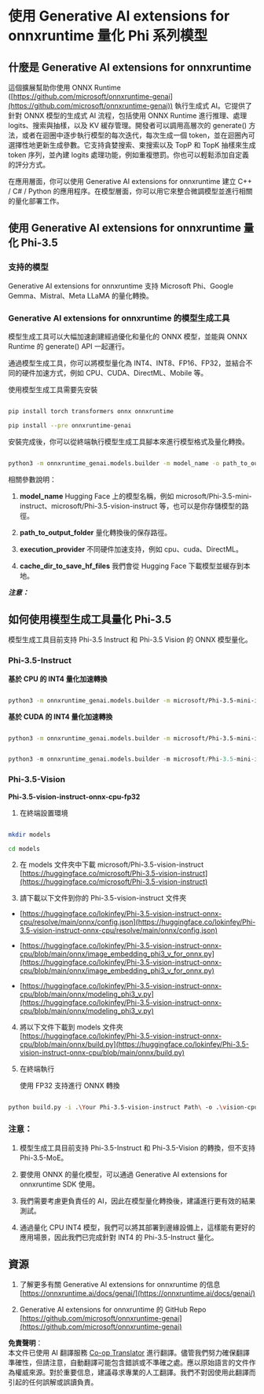<!--
CO_OP_TRANSLATOR_METADATA:
{
  "original_hash": "b96f9dc2389500e24a2c2c4debf30908",
  "translation_date": "2025-04-04T17:59:53+00:00",
  "source_file": "md\\01.Introduction\\04\\UsingORTGenAIQuantifyingPhi.md",
  "language_code": "hk"
}
-->
# **使用 Generative AI extensions for onnxruntime 量化 Phi 系列模型**

## **什麼是 Generative AI extensions for onnxruntime**

這個擴展幫助你使用 ONNX Runtime ([https://github.com/microsoft/onnxruntime-genai](https://github.com/microsoft/onnxruntime-genai)) 執行生成式 AI。它提供了針對 ONNX 模型的生成式 AI 流程，包括使用 ONNX Runtime 進行推理、處理 logits、搜索與抽樣，以及 KV 緩存管理。開發者可以調用高層次的 generate() 方法，或者在迴圈中逐步執行模型的每次迭代，每次生成一個 token，並在迴圈內可選擇性地更新生成參數。它支持貪婪搜索、束搜索以及 TopP 和 TopK 抽樣來生成 token 序列，並內建 logits 處理功能，例如重複懲罰。你也可以輕鬆添加自定義的評分方式。

在應用層面，你可以使用 Generative AI extensions for onnxruntime 建立 C++ / C# / Python 的應用程序。在模型層面，你可以用它來整合微調模型並進行相關的量化部署工作。

## **使用 Generative AI extensions for onnxruntime 量化 Phi-3.5**

### **支持的模型**

Generative AI extensions for onnxruntime 支持 Microsoft Phi、Google Gemma、Mistral、Meta LLaMA 的量化轉換。

### **Generative AI extensions for onnxruntime 的模型生成工具**

模型生成工具可以大幅加速創建經過優化和量化的 ONNX 模型，並能與 ONNX Runtime 的 generate() API 一起運行。

通過模型生成工具，你可以將模型量化為 INT4、INT8、FP16、FP32，並結合不同的硬件加速方式，例如 CPU、CUDA、DirectML、Mobile 等。

使用模型生成工具需要先安裝

```bash

pip install torch transformers onnx onnxruntime

pip install --pre onnxruntime-genai

```

安裝完成後，你可以從終端執行模型生成工具腳本來進行模型格式及量化轉換。

```bash

python3 -m onnxruntime_genai.models.builder -m model_name -o path_to_output_folder -p precision -e execution_provider -c cache_dir_to_save_hf_files

```

相關參數說明：

1. **model_name** Hugging Face 上的模型名稱，例如 microsoft/Phi-3.5-mini-instruct、microsoft/Phi-3.5-vision-instruct 等，也可以是你存儲模型的路徑。

2. **path_to_output_folder** 量化轉換後的保存路徑。

3. **execution_provider** 不同硬件加速支持，例如 cpu、cuda、DirectML。

4. **cache_dir_to_save_hf_files** 我們會從 Hugging Face 下載模型並緩存到本地。

***注意：***

## **如何使用模型生成工具量化 Phi-3.5**

模型生成工具目前支持 Phi-3.5 Instruct 和 Phi-3.5 Vision 的 ONNX 模型量化。

### **Phi-3.5-Instruct**

**基於 CPU 的 INT4 量化加速轉換**

```bash

python3 -m onnxruntime_genai.models.builder -m microsoft/Phi-3.5-mini-instruct  -o ./onnx-cpu -p int4 -e cpu -c ./Phi-3.5-mini-instruct

```

**基於 CUDA 的 INT4 量化加速轉換**

```bash

python3 -m onnxruntime_genai.models.builder -m microsoft/Phi-3.5-mini-instruct  -o ./onnx-cpu -p int4 -e cuda -c ./Phi-3.5-mini-instruct

```

```python

python3 -m onnxruntime_genai.models.builder -m microsoft/Phi-3.5-mini-instruct  -o ./onnx-cpu -p int4 -e cuda -c ./Phi-3.5-mini-instruct

```

### **Phi-3.5-Vision**

**Phi-3.5-vision-instruct-onnx-cpu-fp32**

1. 在終端設置環境

```bash

mkdir models

cd models 

```

2. 在 models 文件夾中下載 microsoft/Phi-3.5-vision-instruct  
[https://huggingface.co/microsoft/Phi-3.5-vision-instruct](https://huggingface.co/microsoft/Phi-3.5-vision-instruct)

3. 請下載以下文件到你的 Phi-3.5-vision-instruct 文件夾

- [https://huggingface.co/lokinfey/Phi-3.5-vision-instruct-onnx-cpu/resolve/main/onnx/config.json](https://huggingface.co/lokinfey/Phi-3.5-vision-instruct-onnx-cpu/resolve/main/onnx/config.json)

- [https://huggingface.co/lokinfey/Phi-3.5-vision-instruct-onnx-cpu/blob/main/onnx/image_embedding_phi3_v_for_onnx.py](https://huggingface.co/lokinfey/Phi-3.5-vision-instruct-onnx-cpu/blob/main/onnx/image_embedding_phi3_v_for_onnx.py)

- [https://huggingface.co/lokinfey/Phi-3.5-vision-instruct-onnx-cpu/blob/main/onnx/modeling_phi3_v.py](https://huggingface.co/lokinfey/Phi-3.5-vision-instruct-onnx-cpu/blob/main/onnx/modeling_phi3_v.py)

4. 將以下文件下載到 models 文件夾  
[https://huggingface.co/lokinfey/Phi-3.5-vision-instruct-onnx-cpu/blob/main/onnx/build.py](https://huggingface.co/lokinfey/Phi-3.5-vision-instruct-onnx-cpu/blob/main/onnx/build.py)

5. 在終端執行

   使用 FP32 支持進行 ONNX 轉換

```bash

python build.py -i .\Your Phi-3.5-vision-instruct Path\ -o .\vision-cpu-fp32 -p f32 -e cpu

```

### **注意：**

1. 模型生成工具目前支持 Phi-3.5-Instruct 和 Phi-3.5-Vision 的轉換，但不支持 Phi-3.5-MoE。

2. 要使用 ONNX 的量化模型，可以通過 Generative AI extensions for onnxruntime SDK 使用。

3. 我們需要考慮更負責任的 AI，因此在模型量化轉換後，建議進行更有效的結果測試。

4. 通過量化 CPU INT4 模型，我們可以將其部署到邊緣設備上，這樣能有更好的應用場景，因此我們已完成針對 INT4 的 Phi-3.5-Instruct 量化。

## **資源**

1. 了解更多有關 Generative AI extensions for onnxruntime 的信息  
[https://onnxruntime.ai/docs/genai/](https://onnxruntime.ai/docs/genai/)

2. Generative AI extensions for onnxruntime 的 GitHub Repo  
[https://github.com/microsoft/onnxruntime-genai](https://github.com/microsoft/onnxruntime-genai)

**免責聲明**：  
本文件已使用 AI 翻譯服務 [Co-op Translator](https://github.com/Azure/co-op-translator) 進行翻譯。儘管我們努力確保翻譯準確性，但請注意，自動翻譯可能包含錯誤或不準確之處。應以原始語言的文件作為權威來源。對於重要信息，建議尋求專業的人工翻譯。我們不對因使用此翻譯而引起的任何誤解或誤讀負責。